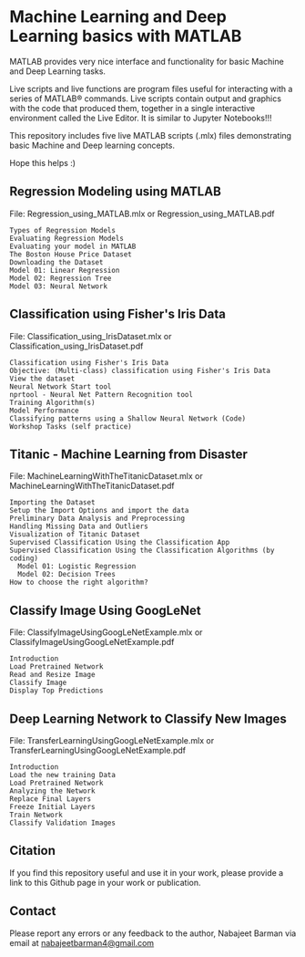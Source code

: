 # Machine Learning and Deep Learning basics with MATLAB

MATLAB provides very nice interface and functionality for basic Machine and Deep Learning tasks.

Live scripts and live functions are program files useful for interacting with a series of MATLAB® commands. Live scripts contain output and graphics with the code that produced them, together in a single interactive environment called the Live Editor. It is similar to Jupyter Notebooks!!!

This repository includes five live MATLAB scripts (.mlx) files demonstrating basic Machine and Deep learning concepts.

Hope this helps :)

## Regression Modeling using MATLAB

File: Regression_using_MATLAB.mlx or Regression_using_MATLAB.pdf

    Types of Regression Models
    Evaluating Regression Models
    Evaluating your model in MATLAB
    The Boston House Price Dataset
    Downloading the Dataset
    Model 01: Linear Regression
    Model 02: Regression Tree
    Model 03: Neural Network
    
## Classification using Fisher's Iris Data

File: Classification_using_IrisDataset.mlx or Classification_using_IrisDataset.pdf

    Classification using Fisher's Iris Data
    Objective: (Multi-class) classification using Fisher's Iris Data
    View the dataset
    Neural Network Start tool
    nprtool - Neural Net Pattern Recognition tool
    Training Algorithm(s)
    Model Performance
    Classifying patterns using a Shallow Neural Network (Code)
    Workshop Tasks (self practice)

## Titanic - Machine Learning from Disaster

File: MachineLearningWithTheTitanicDataset.mlx or MachineLearningWithTheTitanicDataset.pdf

    Importing the Dataset
    Setup the Import Options and import the data
    Preliminary Data Analysis and Preprocessing
    Handling Missing Data and Outliers
    Visualization of Titanic Dataset
    Supervised Classification Using the Classification App
    Supervised Classification Using the Classification Algorithms (by coding)
      Model 01: Logistic Regression
      Model 02: Decision Trees
    How to choose the right algorithm?
    
## Classify Image Using GoogLeNet 

File: ClassifyImageUsingGoogLeNetExample.mlx or ClassifyImageUsingGoogLeNetExample.pdf

    Introduction 
    Load Pretrained Network
    Read and Resize Image
    Classify Image
    Display Top Predictions
    
## Deep Learning Network to Classify New Images

File: TransferLearningUsingGoogLeNetExample.mlx or TransferLearningUsingGoogLeNetExample.pdf

    Introduction
    Load the new training Data
    Load Pretrained Network
    Analyzing the Network
    Replace Final Layers
    Freeze Initial Layers
    Train Network
    Classify Validation Images
    
 
## Citation

If you find this repository useful and use it in your work, please provide a link to this Github page in your work or publication.

## Contact

Please report any errors or any feedback to the author, Nabajeet Barman via email at nabajeetbarman4@gmail.com
